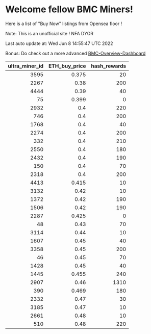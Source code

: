 # Welcome fellow BMC Miners!
Here is a list of "Buy Now" listings from Opensea floor !

Note: This is an unofficial site ! NFA DYOR

Last auto update at: Wed Jun  8 14:55:47 UTC 2022

Bonus: Do check out a more advanced [BMC-Overview-Dashboard](https://dune.com/defifunk/BMC-Overview-Dashboard)


|   ultra_miner_id |   ETH_buy_price |   hash_rewards |
|-----------------:|----------------:|---------------:|
|             3595 |           0.375 |             20 |
|             2267 |           0.38  |            200 |
|             4444 |           0.39  |             40 |
|               75 |           0.399 |              0 |
|             2932 |           0.4   |            220 |
|              746 |           0.4   |            200 |
|             1768 |           0.4   |             40 |
|             2274 |           0.4   |            200 |
|              332 |           0.4   |            210 |
|             2550 |           0.4   |            180 |
|             2432 |           0.4   |            190 |
|              150 |           0.4   |             70 |
|             2318 |           0.4   |            200 |
|             4413 |           0.415 |             10 |
|             3132 |           0.42  |             10 |
|             1372 |           0.42  |            190 |
|             1506 |           0.42  |            190 |
|             2287 |           0.425 |              0 |
|               48 |           0.43  |             70 |
|             3114 |           0.44  |             10 |
|             1607 |           0.45  |             40 |
|             3358 |           0.45  |            200 |
|               46 |           0.45  |             70 |
|             1428 |           0.45  |             40 |
|             1445 |           0.455 |            240 |
|             2907 |           0.46  |           1310 |
|              390 |           0.469 |            180 |
|             2332 |           0.47  |             30 |
|             3185 |           0.47  |             10 |
|             2661 |           0.48  |             10 |
|              510 |           0.48  |            220 |